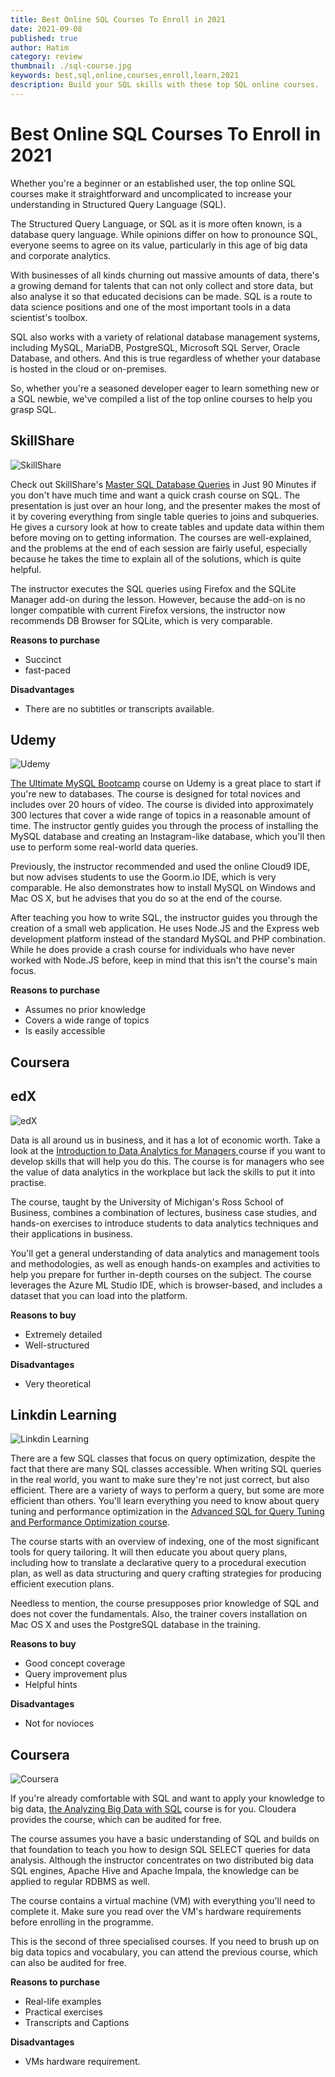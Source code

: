 ```yaml
---
title: Best Online SQL Courses To Enroll in 2021
date: 2021-09-08
published: true
author: Hatim
category: review
thumbnail: ./sql-course.jpg
keywords: best,sql,online,courses,enroll,learn,2021
description: Build your SQL skills with these top SQL online courses.
---
```


# Best Online SQL Courses To Enroll in 2021

Whether you're a beginner or an established user, the top online SQL courses make it straightforward and uncomplicated to increase your understanding in Structured Query Language (SQL).

The Structured Query Language, or SQL as it is more often known, is a database query language. While opinions differ on how to pronounce SQL, everyone seems to agree on its value, particularly in this age of big data and corporate analytics.

With businesses of all kinds churning out massive amounts of data, there's a growing demand for talents that can not only collect and store data, but also analyse it so that educated decisions can be made. SQL is a route to data science positions and one of the most important tools in a data scientist's toolbox.

SQL also works with a variety of relational database management systems, including MySQL, MariaDB, PostgreSQL, Microsoft SQL Server, Oracle Database, and others. And this is true regardless of whether your database is hosted in the cloud or on-premises.

So, whether you're a seasoned developer eager to learn something new or a SQL newbie, we've compiled a list of the top online courses to help you grasp SQL.

## SkillShare

![SkillShare](./skillshare.webp)

Check out SkillShare's [Master SQL Database Queries](https://www.skillshare.com/classes/SQL-Master-SQL-Database-Queries-in-Just-90-Mins/1192226128) in Just 90 Minutes if you don't have much time and want a quick crash course on SQL. The presentation is just over an hour long, and the presenter makes the most of it by covering everything from single table queries to joins and subqueries. He gives a cursory look at how to create tables and update data within them before moving on to getting information. The courses are well-explained, and the problems at the end of each session are fairly useful, especially because he takes the time to explain all of the solutions, which is quite helpful.

The instructor executes the SQL queries using Firefox and the SQLite Manager add-on during the lesson. However, because the add-on is no longer compatible with current Firefox versions, the instructor now recommends DB Browser for SQLite, which is very comparable.

**Reasons to purchase**

- Succinct
- fast-paced

**Disadvantages**

- There are no subtitles or transcripts available.

## Udemy

![Udemy](./udemy.webp)

[The Ultimate MySQL Bootcamp](https://www.udemy.com/course/the-ultimate-mysql-bootcamp-go-from-sql-beginner-to-expert/) course on Udemy is a great place to start if you're new to databases. The course is designed for total novices and includes over 20 hours of video. The course is divided into approximately 300 lectures that cover a wide range of topics in a reasonable amount of time. The instructor gently guides you through the process of installing the MySQL database and creating an Instagram-like database, which you'll then use to perform some real-world data queries.

Previously, the instructor recommended and used the online Cloud9 IDE, but now advises students to use the Goorm.io IDE, which is very comparable. He also demonstrates how to install MySQL on Windows and Mac OS X, but he advises that you do so at the end of the course.

After teaching you how to write SQL, the instructor guides you through the creation of a small web application. He uses Node.JS and the Express web development platform instead of the standard MySQL and PHP combination. While he does provide a crash course for individuals who have never worked with Node.JS before, keep in mind that this isn't the course's main focus.

**Reasons to purchase**

- Assumes no prior knowledge
- Covers a wide range of topics
- Is easily accessible

## Coursera

## edX

![edX](./edx.webp)

Data is all around us in business, and it has a lot of economic worth.
Take a look at the [Introduction to Data Analytics for Managers ](https://www.edx.org/course/introduction-to-data-analytics-for-managers)course if you want to develop skills that will help you do this.
The course is for managers who see the value of data analytics in the workplace but lack the skills to put it into practise.

The course, taught by the University of Michigan's Ross School of Business, combines a combination of lectures, business case studies, and hands-on exercises to introduce students to data analytics techniques and their applications in business.

You'll get a general understanding of data analytics and management tools and methodologies, as well as enough hands-on examples and activities to help you prepare for further in-depth courses on the subject. The course leverages the Azure ML Studio IDE, which is browser-based, and includes a dataset that you can load into the platform.

**Reasons to buy**

- Extremely detailed
- Well-structured

**Disadvantages**

- Very theoretical

## Linkdin Learning

![Linkdin Learning](./linkdin.webp)

There are a few SQL classes that focus on query optimization, despite the fact that there are many SQL classes accessible. When writing SQL queries in the real world, you want to make sure they're not just correct, but also efficient. There are a variety of ways to perform a query, but some are more efficient than others. You'll learn everything you need to know about query tuning and performance optimization in the [Advanced SQL for Query Tuning and Performance Optimization course](https://www.linkedin.com/learning/advanced-sql-for-query-tuning-and-performance-optimization).

The course starts with an overview of indexing, one of the most significant tools for query tailoring. It will then educate you about query plans, including how to translate a declarative query to a procedural execution plan, as well as data structuring and query crafting strategies for producing efficient execution plans.

Needless to mention, the course presupposes prior knowledge of SQL and does not cover the fundamentals.
Also, the trainer covers installation on Mac OS X and uses the PostgreSQL database in the training.

**Reasons to buy**

- Good concept coverage
- Query improvement plus
- Helpful hints

**Disadvantages**

- Not for novioces

## Coursera

![Coursera](coursera.webp)

If you're already comfortable with SQL and want to apply your knowledge to big data, [the Analyzing Big Data with SQL](https://www.coursera.org/specializations/cloudera-big-data-analysis-sql) course is for you. Cloudera provides the course, which can be audited for free.

The course assumes you have a basic understanding of SQL and builds on that foundation to teach you how to design SQL SELECT queries for data analysis. Although the instructor concentrates on two distributed big data SQL engines, Apache Hive and Apache Impala, the knowledge can be applied to regular RDBMS as well.

The course contains a virtual machine (VM) with everything you'll need to complete it. Make sure you read over the VM's hardware requirements before enrolling in the programme.

This is the second of three specialised courses.
If you need to brush up on big data topics and vocabulary, you can attend the previous course, which can also be audited for free.

**Reasons to purchase**

- Real-life examples
- Practical exercises
- Transcripts and Captions

**Disadvantages**

- VMs hardware requirement.
